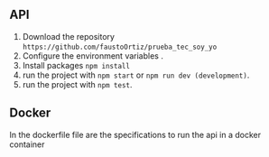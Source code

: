 

## API

1. Download the repository  `https://github.com/faustoOrtiz/prueba_tec_soy_yo `
2. Configure the environment variables .
3. Install packages `npm install`
4. run the project with `npm start` or `npm run dev (development)`.
5. run the project with `npm test`.

## Docker
In the dockerfile file are the specifications to run the api in a docker container 
